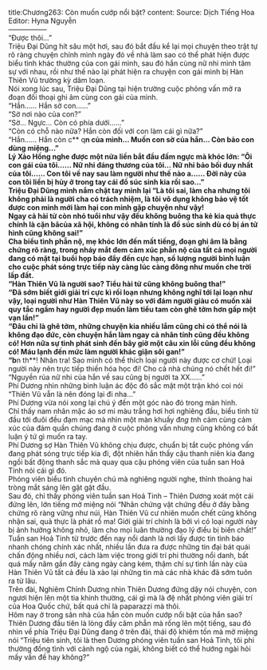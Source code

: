 title:Chương263: Còn muốn cướp nổi bật?
content:
Source: Dịch Tiếng Hoa<br>Editor: Hyna Nguyễn<br>—————–<br>“Được thôi…”<br>Triệu Đại Dũng hít sâu một hơi, sau đó bắt đầu kể lại mọi chuyện theo trật tự rõ ràng chuyện chính mình ngày đó về nhà làm sao có thể phát hiện được biểu tình khác thường của con gái mình, sau đó hắn cùng nữ nhi mình tâm sự với nhau, rồi như thế nào lại phát hiện ra chuyện con gái mình bị Hàn Thiên Vũ trường kỳ dâm loạn.<br>Nói xong lúc sau, Triệu Đại Dũng tại hiện trường cuộc phỏng vấn mở ra đoạn đối thoại ghi âm cùng con gái của mình.<br>“Hắn…… Hắn sờ con……”<br>“Sờ nơi nào của con?”<br>“Sờ… Ngực… Còn có phía dưới……”<br>“Còn có chỗ nào nữa? Hắn còn đối với con làm cái gì nữa?”<br>“Hắn…… Hắn còn c** q**n của mình… Muốn con sờ của hắn… Còn bảo con dùng miệng…”<br>Lý Xảo Hồng nghe được một nửa liền bắt đầu đấm ngực mà khóc lớn: “Ôi con gái của tôi…… Nữ nhi đáng thương của tôi… Nữ nhi bảo bối duy nhất của tôi…… Con tôi về nay sau làm người như thế nào a…… Đời này của con tôi liền bị hủy ở trong tay cái đồ súc sinh kia rồi sao…”<br>Triệu Đại Dũng mình nắm chặt tay mình lại “Là tôi sai, làm cha nhưng tôi không phải là người cha có trách nhiệm, là tôi vô dụng không bảo vệ tốt được con mình mới làm hại con mình gặp chuyện như vậy!<br>Ngay cả hài tử còn nhỏ tuổi như vậy đều không buông tha kẻ kia quả thực chính là cặn bãcủa xã hội, không có nhân tính là đồ súc sinh dù có bị án tử hình cũng không sai!”<br>Cha biểu tình phẫn nộ, mẹ khóc lớn đến mất tiếng, đoạn ghi âm là bằng chứng rõ ràng, trong nháy mắt đem cảm xúc phẫn nộ của tất cả mọi người đang có mặt tại buổi họp báo đẩy đến cực hạn, số lượng người bình luận cho cuộc phát sóng trực tiếp này càng lúc càng đông như muốn che trời lấp đất.<br>“Hàn Thiên Vũ là người sao? Tiểu hài tử cũng không buông tha!”<br>“Đã sớm biết giới giải trí cực kì rối loạn nhưng không nghĩ tới lại loạn như vậy, loại người như Hàn Thiên Vũ này so với đám người giàu có muốn xài quy tắc ngầm hay người đẹp muốn làm tiểu tam còn ghê tởm hơn gấp một vạn lần!”<br>“Đâu chỉ là ghê tởm, những chuyện kia nhiều lắm cũng chỉ có thể nói là không đạo đức, còn chuyện hắn làm ngay cả nhân tính cũng đều không có! Hơn nữa sự tình phát sinh đến bây giờ một câu xin lỗi cũng đều không có! Máu lạnh đến mức làm người khác giận sôi gan!”<br>“b**n th**! Nhân tra! Sao mình có thể thích loại người này được cơ chứ! Loại người này nên trực tiếp thiến hóa học đi! Cho cả nhà chúng nó chết hết đi!”<br>“Nguyền rủa nữ nhi của hắn về sau cũng bị người ta XX……”<br>Phí Dương nhìn những bình luận ác độc đó sắc mặt một trận khó coi nói “Thiên Vũ vẫn là nên đóng lại đi nha…”<br>Phí Dương vừa nói xong lại chú ý đến một góc nào đó trong màn hình.<br>Chỉ thấy nam nhân mặc áo sơ mi màu trắng hơi hơi nghiêng đầu, biểu tình từ đầu tới đuôi đều đạm mạc mà nhìn một màn khuấy đ*ng t*nh cảm cùng cảm xúc của đám quần chúng đang ở cuộc phỏng vấn nhưng cũng không có bất luận ý tứ gì muốn ra tay.<br>Phí Dương sợ Hàn Thiên Vũ không chịu được, chuẩn bị tắt cuộc phỏng vấn đang phát sóng trực tiếp kia đi, đột nhiên hắn thấy cậu thanh niên kia đang ngồi bất động thanh sắc mà quay qua cậu phóng viên của tuần san Hoả Tinh nói cái gì đó.<br>Phóng viên biểu tình chuyên chú mà nghiêng người nghe, thỉnh thoảng hai tròng mắt sáng lên gật gật đầu.<br>Sau đó, chỉ thấy phóng viên tuần san Hoả Tinh – Thiên Dương xoát một cái đứng lên, lớn tiếng mở miệng nói “Nhân chứng vật chứng đều ở đây bằng chứng rõ ràng vững như núi, Hàn Thiên Vũ cư nhiên muốn chết cũng không nhận sai, quả thực là phát rồ ma! Giới giải trí chính là bởi vì có loại người này bị ảnh hưởng không nhỏ, làm cho mọi luân thường đạo lý điều bị biến chất!”<br>Tuần san Hoả Tinh từ trước đến nay nổi danh là nơi lấy được tin tình báo nhanh chóng chính xác nhất, nhiều lần đưa ra được những tin đại bát quái chấn động nhiều nơi, cách làm việc trong giới trí phi thường nổi danh, bất quá mấy năm gần đây càng ngày càng kém, thậm chí sự tình lần này của Hàn Thiên Vũ tất cả đều là xào lại những tin mà các nhà khác đã sớm tuôn ra từ lâu.<br>Trên đài, Nghiêm Chỉnh Dương nhìn Thiên Dương đứng dậy nói chuyện, con ngươi hiện lên một tia khinh thường, cái gì mà là đệ nhất phóng viên giải trí của Hoa Quốc chứ, bất quá chỉ là paparazzi mà thôi.<br>Hôm nay ở trong sân nhà của hắn còn muốn cướp nổi bật của hắn sao?<br>Thiên Dương đầu tiên là lòng đầy căm phẫn mà rống lên một tiếng, sau đó nhìn về phía Triệu Đại Dũng đang ở trên đài, thái độ khiêm tốn mà mở miệng nói “Triệu tiên sinh, tôi là then Dương phóng viên tuần san Hoả Tinh, tôi phi thường đồng tình với cảnh ngộ của ngài, không biết có thể hướng ngài hỏi mấy vấn đề hay không?”